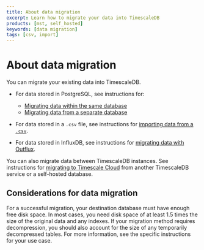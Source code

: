 ```yaml
---
title: About data migration
excerpt: Learn how to migrate your data into TimescaleDB
products: [mst, self_hosted]
keywords: [data migration]
tags: [csv, import]
---
```


# About data migration

You can migrate your existing data into TimescaleDB.

*   For data stored in PostgreSQL, see instructions for:
    *   [Migrating data within the same database][same-db]
    *   [Migrating data from a separate database][different-db]

*   For data stored in a `.csv` file, see instructions for [importing data from
    a `.csv`][import-data].

*   For data stored in InfluxDB, see instructions for [migrating data with
    Outflux][outflux].

You can also migrate data between TimescaleDB instances. See instructions for
[migrating to Timescale Cloud][mst-to-cloud] from another TimescaleDB service or
a self-hosted database.

## Considerations for data migration

For a successful migration, your destination database must have enough free disk
space. In most cases, you need disk space of at least 1.5 times the size of the
original data and any indexes. If your migration method requires decompression,
you should also account for the size of any temporarily decompressed tables. For
more information, see the specific instructions for your use case.

[different-db]: /use-timescale/:currentVersion:/migrate-data/different-db/
[import-data]: /use-timescale/:currentVersion:/migrate-data/import-csv/
[mst-to-cloud]: /use-timescale/:currentVersion:/migrate-data/
[outflux]: /use-timescale/:currentVersion:/migrate-data/migrate-influxdb/
[same-db]: /use-timescale/:currentVersion:/migrate-data/same-db/
